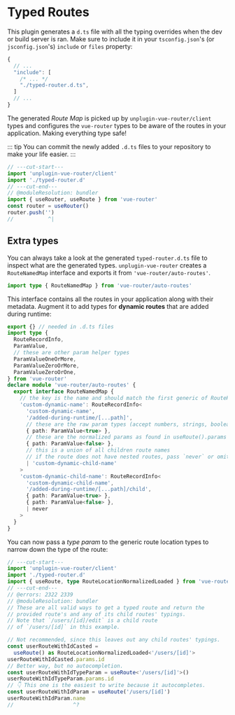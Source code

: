 # Typed Routes

This plugin generates a `d.ts` file with all the typing overrides when the dev or build server is ran. Make sure to include it in your `tsconfig.json`'s (or `jsconfig.json`'s) `include` or `files` property:

```js
{
  // ...
  "include": [
    /* ... */
    "./typed-router.d.ts",
  ]
  // ...
}
```

The generated _Route Map_ is picked up by `unplugin-vue-router/client` types and configures the `vue-router` types to be aware of the routes in your application. Making everything type safe!

::: tip
You can commit the newly added `.d.ts` files to your repository to make your life easier.
:::

```ts twoslash
// ---cut-start---
import 'unplugin-vue-router/client'
import './typed-router.d'
// ---cut-end---
// @moduleResolution: bundler
import { useRouter, useRoute } from 'vue-router'
const router = useRouter()
router.push('')
//           ^|
```

## Extra types

You can always take a look at the generated `typed-router.d.ts` file to inspect what are the generated types. `unplugin-vue-router` creates a `RouteNamedMap` interface and exports it from `'vue-router/auto-routes'`.

```ts
import type { RouteNamedMap } from 'vue-router/auto-routes'
```

This interface contains all the routes in your application along with their metadata. Augment it to add types for **dynamic routes** that are added during runtime:

```ts
export {} // needed in .d.ts files
import type {
  RouteRecordInfo,
  ParamValue,
  // these are other param helper types
  ParamValueOneOrMore,
  ParamValueZeroOrMore,
  ParamValueZeroOrOne,
} from 'vue-router'
declare module 'vue-router/auto-routes' {
  export interface RouteNamedMap {
    // the key is the name and should match the first generic of RouteRecordInfo
    'custom-dynamic-name': RouteRecordInfo<
      'custom-dynamic-name',
      '/added-during-runtime/[...path]',
      // these are the raw param types (accept numbers, strings, booleans, etc)
      { path: ParamValue<true> },
      // these are the normalized params as found in useRoute().params
      { path: ParamValue<false> },
      // this is a union of all children route names
      // if the route does not have nested routes, pass `never` or omit this generic entirely
      | 'custom-dynamic-child-name'
    >
    'custom-dynamic-child-name': RouteRecordInfo<
      'custom-dynamic-child-name',
      '/added-during-runtime/[...path]/child',
      { path: ParamValue<true> },
      { path: ParamValue<false> },
      | never
    >
  }
}
```

You can now pass a _type param_ to the generic route location types to narrow down the type of the route:

```ts twoslash
// ---cut-start---
import 'unplugin-vue-router/client'
import './typed-router.d'
import { useRoute, type RouteLocationNormalizedLoaded } from 'vue-router'
// ---cut-end---
// @errors: 2322 2339
// @moduleResolution: bundler
// These are all valid ways to get a typed route and return the
// provided route's and any of its child routes' typings.
// Note that `/users/[id]/edit` is a child route
// of `/users/[id]` in this example.

// Not recommended, since this leaves out any child routes' typings.
const userRouteWithIdCasted =
  useRoute() as RouteLocationNormalizedLoaded<'/users/[id]'>
userRouteWithIdCasted.params.id
// Better way, but no autocompletion.
const userRouteWithIdTypeParam = useRoute<'/users/[id]'>()
userRouteWithIdTypeParam.params.id
// 👇 This one is the easiest to write because it autocompletes.
const userRouteWithIdParam = useRoute('/users/[id]')
userRouteWithIdParam.name
//                   ^?
```
